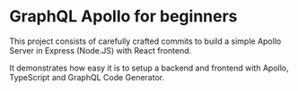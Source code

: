 # GraphQL Apollo for beginners

This project consists of carefully crafted commits to build a simple Apollo Server in Express (Node.JS) with React frontend.

It demonstrates how easy it is to setup a backend and frontend with Apollo, TypeScript and GraphQL Code Generator.
